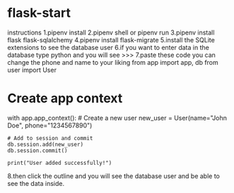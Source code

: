 # flask-start
instructions
1.pipenv install
2.pipenv shell or pipenv run
3.pipenv install flask flask-sqlalchemy
4.pipenv install flask-migrate
5.install the SQLite extensions to see the database user
6.if you want to enter data in the database type python and you will see >>>
7.paste these code you can change the phone and name to your liking
from app import app, db
from user import User

# Create app context
with app.app_context():
    # Create a new user
    new_user = User(name="John Doe", phone="1234567890")
    
    # Add to session and commit
    db.session.add(new_user)
    db.session.commit()
    
    print("User added successfully!")
8.then click the outline and you will see the database user and be able to see the data inside.


